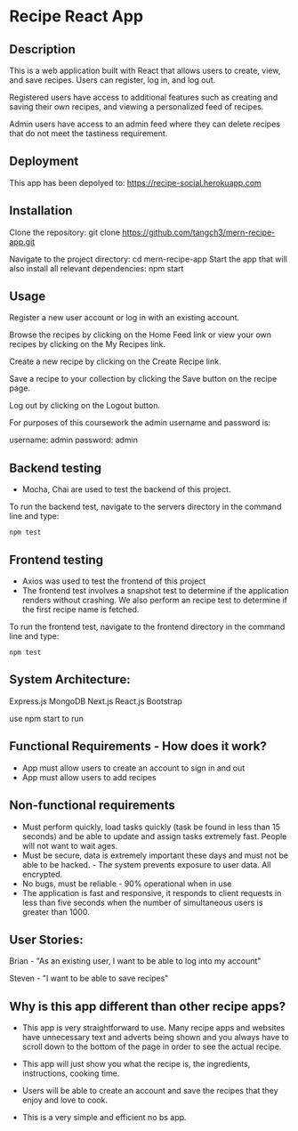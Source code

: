 # Recipe React App

## Description 

This is a web application built with React that allows users to create, view, and save recipes. Users can register, log in, and log out.

 Registered users have access to additional features such as creating and saving their own recipes, and viewing a personalized feed of recipes. 
 
 Admin users have access to an admin feed where they can delete recipes that do not meet the tastiness requirement.

## Deployment

This app has been depolyed to: https://recipe-social.herokuapp.com

## Installation

Clone the repository: git clone https://github.com/tangch3/mern-recipe-app.git

Navigate to the project directory: cd mern-recipe-app
Start the app that will also install all relevant dependencies: npm start


## Usage

Register a new user account or log in with an existing account.

Browse the recipes by clicking on the Home Feed link or view your own recipes by clicking on the My Recipes link.

Create a new recipe by clicking on the Create Recipe link.

Save a recipe to your collection by clicking the Save button on the recipe page.

Log out by clicking on the Logout button.

For purposes of this coursework the admin username and password is:

username: admin
password: admin

## Backend testing

- Mocha, Chai are used to test the backend of this project.

To run the backend test, navigate to the servers directory in the command line and type:

```
npm test
```

## Frontend testing

- Axios was used to test the frontend of this project
- The frontend test involves a snapshot test to determine if the application renders without crashing. We also perform an recipe test to determine if the first recipe name is fetched.

To run the frontend test, navigate to the frontend directory in the command line and type:

```
npm test
```

## System Architecture:

Express.js
MongoDB
Next.js
React.js
Bootstrap

use npm start to run

## Functional Requirements - How does it work?

- App must allow users to create an account to sign in and out
- App must allow users to add recipes

## Non-functional requirements

- Must perform quickly, load tasks quickly (task be found in less than 15 seconds) and be able to update and assign tasks extremely fast. People will not want to wait ages.
- Must be secure, data is extremely important these days and must not be able to be hacked. - The system prevents exposure to user data. All encrypted.
- No bugs, must be reliable - 90% operational when in use
- The application is fast and responsive, it responds to client requests in less than five seconds when the number of simultaneous users is greater than 1000.

## User Stories:

Brian - "As an existing user, I want to be able to log into my account"

Steven - "I want to be able to save recipes"


## Why is this app different than other recipe apps?

- This app is very straightforward to use. Many recipe apps and websites have unnecessary text and adverts being shown and you always have to scroll down to the bottom of the page in order to see the actual recipe.

- This app will just show you what the recipe is, the ingredients, instructions, cooking time.

- Users will be able to create an account and save the recipes that they enjoy and love to cook.

- This is a very simple and efficient no bs app.






